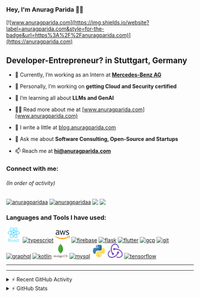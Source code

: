 ### Hey, I'm Anurag Parida 🙋‍♂️

[![www.anuragparida.com](https://img.shields.io/website?label=anuragparida.com&style=for-the-badge&url=https%3A%2F%2Fanuragparida.com)](https://anuragparida.com)

## Developer-Entrepreneur? in Stuttgart, Germany

- 🏢 Currently, I’m working as an Intern at [**Mercedes-Benz AG**](https://group.mercedes-benz.com/careers/about-us/mercedes-benz-operating-system/)

- 🔭 Personally, I’m working on **getting Cloud and Security certified**

- 🌱 I’m learning all about **LLMs and GenAI**

- 👨‍💻 Read more about me at [www.anuragparida.com](www.anuragparida.com)

- 🤝 I write a little at [blog.anuragparida.com](blog.anuragparida.com)

- 💬 Ask me about **Software Consulting, Open-Source and Startups**

- 📫 Reach me at **hi@anuragparida.com**

### Connect with me:

###### (In order of activity)

[<img align="center" src="https://img.shields.io/badge/hi@anuragparida.com-000000?style=for-the-badge&logo=About.me&logoColor=white" alt="anuragparidaa"/>](mailto:hi@anuragparida.com)
[<img align="center" src="https://img.shields.io/badge/@anuragparidaa-E4405F?style=for-the-badge&logo=instagram&logoColor=white" alt="anuragparidaa"/>](https://instagram.com/anuragparidaa)
[<img align="center" src="https://img.shields.io/badge/anuragparida-0077B5?style=for-the-badge&logo=linkedin&logoColor=white"/>](https://linkedin.com/in/anuragparida)
[<img align="center" src="https://img.shields.io/badge/anuragparida-2CA5E0?style=for-the-badge&logo=telegram&logoColor=white"/>](https://t.me/anuragparida)
<br/>

### Languages and Tools I have used:

[<img src="https://raw.githubusercontent.com/devicons/devicon/master/icons/react/react-original-wordmark.svg" alt="react" width="40" height="40"/>](https://reactjs.org/)
[<img src="https://cdn.jsdelivr.net/gh/devicons/devicon@latest/icons/typescript/typescript-original.svg" alt="typescript" width="40" height="40"/>](https://www.typescriptlang.org/)
[<img src="https://raw.githubusercontent.com/devicons/devicon/master/icons/amazonwebservices/amazonwebservices-original-wordmark.svg" alt="aws" width="40" height="40"/>](https://aws.amazon.com)
[<img src="https://www.vectorlogo.zone/logos/firebase/firebase-icon.svg" alt="firebase" width="40" height="40"/>](https://firebase.google.com/)
[<img src="https://cdn.jsdelivr.net/gh/devicons/devicon@latest/icons/flask/flask-original.svg" alt="flask" width="40" height="40"/>](https://flask.palletsprojects.com/)
[<img src="https://www.vectorlogo.zone/logos/flutterio/flutterio-icon.svg" alt="flutter" width="40" height="40"/>](https://flutter.dev)
[<img src="https://www.vectorlogo.zone/logos/google_cloud/google_cloud-icon.svg" alt="gcp" width="40" height="40"/>](https://cloud.google.com)
[<img src="https://www.vectorlogo.zone/logos/git-scm/git-scm-icon.svg" alt="git" width="40" height="40"/>](https://git-scm.com/)
[<img src="https://www.vectorlogo.zone/logos/graphql/graphql-icon.svg" alt="graphql" width="40" height="40"/>](https://graphql.org)
[<img src="https://www.vectorlogo.zone/logos/kotlinlang/kotlinlang-icon.svg" alt="kotlin" width="40" height="40"/>](https://kotlinlang.org)
[<img src="https://raw.githubusercontent.com/devicons/devicon/master/icons/mongodb/mongodb-original-wordmark.svg" alt="mongodb" width="40" height="40"/>](https://www.mongodb.com/)
[<img src="https://cdn.jsdelivr.net/gh/devicons/devicon@latest/icons/mysql/mysql-original.svg" alt="mysql" width="40" height="40"/>](https://www.mysql.com/)
[<img src="https://raw.githubusercontent.com/devicons/devicon/master/icons/python/python-original.svg" alt="python" width="40" height="40"/>](https://www.python.org)
[<img src="https://raw.githubusercontent.com/devicons/devicon/master/icons/redux/redux-original.svg" alt="redux" width="40" height="40"/>](https://redux.js.org)
[<img src="https://www.vectorlogo.zone/logos/tensorflow/tensorflow-icon.svg" alt="tensorflow" width="40" height="40"/>](https://www.tensorflow.org)<br/>

---

<!--### 🎧 What I'm vibing to right now:

[![Spotify](https://spotify-now-playing-kappa-navy.vercel.app/api/spotify)](https://open.spotify.com/user/anuragparida)-->

---

<details>
  <summary>⚡ Recent GitHub Activity</summary>
  
<!--START_SECTION:activity-->
<!--END_SECTION:activity-->

</details>

<details>
  <summary>⚡ GitHub Stats</summary><br/>

![Anurag's GitHub stats](https://github-readme-stats.vercel.app/api?username=anuragparida&count_private=true&show_icons=true&theme=prussian&hide_border=true)

</details>

